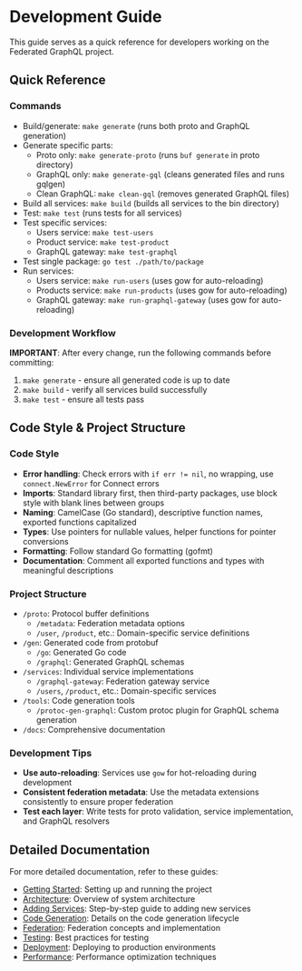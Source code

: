 # Development Guide

This guide serves as a quick reference for developers working on the Federated GraphQL project.

## Quick Reference

### Commands
- Build/generate: `make generate` (runs both proto and GraphQL generation)
- Generate specific parts:
  - Proto only: `make generate-proto` (runs `buf generate` in proto directory)
  - GraphQL only: `make generate-gql` (cleans generated files and runs gqlgen)
  - Clean GraphQL: `make clean-gql` (removes generated GraphQL files)
- Build all services: `make build` (builds all services to the bin directory)
- Test: `make test` (runs tests for all services)
- Test specific services:
  - Users service: `make test-users`
  - Product service: `make test-product`
  - GraphQL gateway: `make test-graphql`
- Test single package: `go test ./path/to/package`
- Run services:
  - Users service: `make run-users` (uses gow for auto-reloading)
  - Products service: `make run-products` (uses gow for auto-reloading)
  - GraphQL gateway: `make run-graphql-gateway` (uses gow for auto-reloading)

### Development Workflow
**IMPORTANT**: After every change, run the following commands before committing:
1. `make generate` - ensure all generated code is up to date
2. `make build` - verify all services build successfully
3. `make test` - ensure all tests pass

## Code Style & Project Structure

### Code Style
- **Error handling**: Check errors with `if err != nil`, no wrapping, use `connect.NewError` for Connect errors
- **Imports**: Standard library first, then third-party packages, use block style with blank lines between groups
- **Naming**: CamelCase (Go standard), descriptive function names, exported functions capitalized
- **Types**: Use pointers for nullable values, helper functions for pointer conversions
- **Formatting**: Follow standard Go formatting (gofmt)
- **Documentation**: Comment all exported functions and types with meaningful descriptions

### Project Structure
- `/proto`: Protocol buffer definitions 
  - `/metadata`: Federation metadata options
  - `/user`, `/product`, etc.: Domain-specific service definitions
- `/gen`: Generated code from protobuf
  - `/go`: Generated Go code
  - `/graphql`: Generated GraphQL schemas
- `/services`: Individual service implementations
  - `/graphql-gateway`: Federation gateway service
  - `/users`, `/product`, etc.: Domain-specific services
- `/tools`: Code generation tools
  - `/protoc-gen-graphql`: Custom protoc plugin for GraphQL schema generation
- `/docs`: Comprehensive documentation

### Development Tips
- **Use auto-reloading**: Services use `gow` for hot-reloading during development
- **Consistent federation metadata**: Use the metadata extensions consistently to ensure proper federation
- **Test each layer**: Write tests for proto validation, service implementation, and GraphQL resolvers

## Detailed Documentation

For more detailed documentation, refer to these guides:

- [Getting Started](./getting-started.md): Setting up and running the project
- [Architecture](./architecture.md): Overview of system architecture
- [Adding Services](./adding-services.md): Step-by-step guide to adding new services
- [Code Generation](./code-generation.md): Details on the code generation lifecycle
- [Federation](./federation.md): Federation concepts and implementation
- [Testing](./testing.md): Best practices for testing
- [Deployment](./deployment.md): Deploying to production environments
- [Performance](./performance.md): Performance optimization techniques